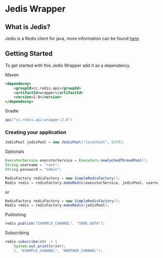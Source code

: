 # Jedis Wrapper

## What is Jedis?
Jedis is a Redis client for java, more information can be found [here](https://github.com/redis/jedis).

## Getting Started
To get started with this Jedis Wrapper add it as a dependency.

Maven
```xml
<dependacny>
    <groupId>cc.redis.api</groupId>
    <artifactId>wrapper</artifactId>
    <version>2.0</version>
</dependacny>
```

Gradle
```groovy
api("cc.redis.api:wrapper:2.0")
```


### Creating your application
```java
JedisPool jedisPool = new JedisPool("localhost", 6379);
```
Optionals
```java
ExecutorService executorService = Executors.newCachedThreadPool();
String username = "root";
String password = "admin";
```

```java
RedisFactory redisFactory = new SimpleRedisFactory();
Redis redis = redisFactory.makeRedis(executorService, jedisPool, username, password);
```

or 
```java
RedisFactory redisFactory = new SimpleRedisFactory();
Redis redis = redisFactory.makeRedis(jedisPool);
```
Publishing
```java
redis.publish("EXAMPLE_CHANNEL", "SOME_DATA");
```
Subscribing
```java
redis.subscribe(str -> {     
    System.out.println(str);
    }, "EXAMPLE_CHANNEL", "ANOTHER_CHANNEL");
```
